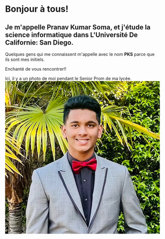 # Bonjour à tous!
## Je m'appelle Pranav Kumar Soma, et j'étude la science informatique dans L'Université De Californie: San Diego.

Quelques gens qui me connaissent m'appelle avec le nom **PKS** parce que ils sont mes initiels.

Enchanté de vous rencontrer!!

Ici, il y a un photo de moi pendant le Senior Prom de ma lycée.
![Image](IMG_5692.PNG)
